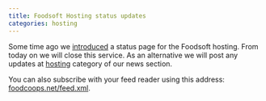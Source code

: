 ```yaml
---
title: Foodsoft Hosting status updates
categories: hosting
---
```


Some time ago we [introduced](https://foodcoops.net/2021/09/07/status_page/) a status page for the Foodsoft hosting. From today on
we will close this service. As an alternative we will post any updates at [hosting](https://foodcoops.net/categories/#hosting) category of our news section.

You can also subscribe with your feed reader using this address: [foodcoops.net/feed.xml](https://foodcoops.net/feed.xml).
